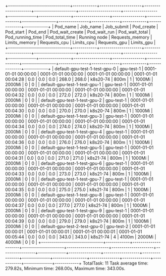 +-------------------------------+------------+---------------------+---------------------+---------------------+---------------------+-----------------+--------------+----------------+------------------+----------------+--------------+-----------------+---------------+--------------+------------+--------------+------------+
|            Pod_name           |  Job_name  |      Job_submit     |      Pod_create     |      Pod_start      |       Pod_end       | Pod_wait_create | Pod_wait_run | Pod_wait_total | Pod_running_time | Pod_total_time | Running node | Requests_memory | Limits_memory | Requests_cpu | Limits_cpu | Requests_gpu | Limits_gpu |
+-------------------------------+------------+---------------------+---------------------+---------------------+---------------------+-----------------+--------------+----------------+------------------+----------------+--------------+-----------------+---------------+--------------+------------+--------------+------------+
| default-gpu-test-1-test-gpu-0 | gpu-test-1 | 0001-01-01 00:00:00 | 0001-01-01 00:00:00 | 0001-01-01 00:00:00 | 0001-01-01 00:04:28 |       0.0       |     0.0      |      0.0       |      268.0       |     268.0      |   k8s20-74   |       800m      |       1       |    1000Mi    |   2000Mi   |      0       |     0      |
| default-gpu-test-1-test-gpu-1 | gpu-test-1 | 0001-01-01 00:00:00 | 0001-01-01 00:00:00 | 0001-01-01 00:00:00 | 0001-01-01 00:04:32 |       0.0       |     0.0      |      0.0       |      272.0       |     272.0      |   k8s20-74   |       800m      |       1       |    1000Mi    |   2000Mi   |      0       |     0      |
| default-gpu-test-1-test-gpu-2 | gpu-test-1 | 0001-01-01 00:00:00 | 0001-01-01 00:00:00 | 0001-01-01 00:00:00 | 0001-01-01 00:04:30 |       0.0       |     0.0      |      0.0       |      270.0       |     270.0      |   k8s20-74   |       800m      |       1       |    1000Mi    |   2000Mi   |      0       |     0      |
| default-gpu-test-1-test-gpu-3 | gpu-test-1 | 0001-01-01 00:00:00 | 0001-01-01 00:00:00 | 0001-01-01 00:00:00 | 0001-01-01 00:04:34 |       0.0       |     0.0      |      0.0       |      274.0       |     274.0      |   k8s20-74   |       800m      |       1       |    1000Mi    |   2000Mi   |      0       |     0      |
| default-gpu-test-1-test-gpu-4 | gpu-test-1 | 0001-01-01 00:00:00 | 0001-01-01 00:00:00 | 0001-01-01 00:00:00 | 0001-01-01 00:04:36 |       0.0       |     0.0      |      0.0       |      276.0       |     276.0      |   k8s20-74   |       800m      |       1       |    1000Mi    |   2000Mi   |      0       |     0      |
| default-gpu-test-1-test-gpu-5 | gpu-test-1 | 0001-01-01 00:00:00 | 0001-01-01 00:00:00 | 0001-01-01 00:00:00 | 0001-01-01 00:04:31 |       0.0       |     0.0      |      0.0       |      271.0       |     271.0      |   k8s21-74   |       800m      |       1       |    1000Mi    |   2000Mi   |      0       |     0      |
| default-gpu-test-1-test-gpu-6 | gpu-test-1 | 0001-01-01 00:00:00 | 0001-01-01 00:00:00 | 0001-01-01 00:00:00 | 0001-01-01 00:04:33 |       0.0       |     0.0      |      0.0       |      273.0       |     273.0      |   k8s21-74   |       800m      |       1       |    1000Mi    |   2000Mi   |      0       |     0      |
| default-gpu-test-1-test-gpu-7 | gpu-test-1 | 0001-01-01 00:00:00 | 0001-01-01 00:00:00 | 0001-01-01 00:00:00 | 0001-01-01 00:04:35 |       0.0       |     0.0      |      0.0       |      275.0       |     275.0      |   k8s21-74   |       800m      |       1       |    1000Mi    |   2000Mi   |      0       |     0      |
| default-gpu-test-1-test-gpu-8 | gpu-test-1 | 0001-01-01 00:00:00 | 0001-01-01 00:00:00 | 0001-01-01 00:00:00 | 0001-01-01 00:04:37 |       0.0       |     0.0      |      0.0       |      277.0       |     277.0      |   k8s21-74   |       800m      |       1       |    1000Mi    |   2000Mi   |      0       |     0      |
| default-gpu-test-1-test-gpu-9 | gpu-test-1 | 0001-01-01 00:00:00 | 0001-01-01 00:00:00 | 0001-01-01 00:00:00 | 0001-01-01 00:04:39 |       0.0       |     0.0      |      0.0       |      279.0       |     279.0      |   k8s21-74   |       800m      |       1       |    1000Mi    |   2000Mi   |      0       |     0      |
| default-gpu-test-2-test-gpu-0 | gpu-test-2 | 0001-01-01 00:00:01 | 0001-01-01 00:00:01 | 0001-01-01 00:00:01 | 0001-01-01 00:05:44 |       0.0       |     0.0      |      0.0       |      343.0       |     343.0      |   k8s21-74   |        4        |     4100m     |    2000Mi    |   4000Mi   |      0       |     0      |
+-------------------------------+------------+---------------------+---------------------+---------------------+---------------------+-----------------+--------------+----------------+------------------+----------------+--------------+-----------------+---------------+--------------+------------+--------------+------------+
TotalTask: 11
Task average time: 279.82s, Minimum time: 268.00s, Maximum time: 343.00s.
